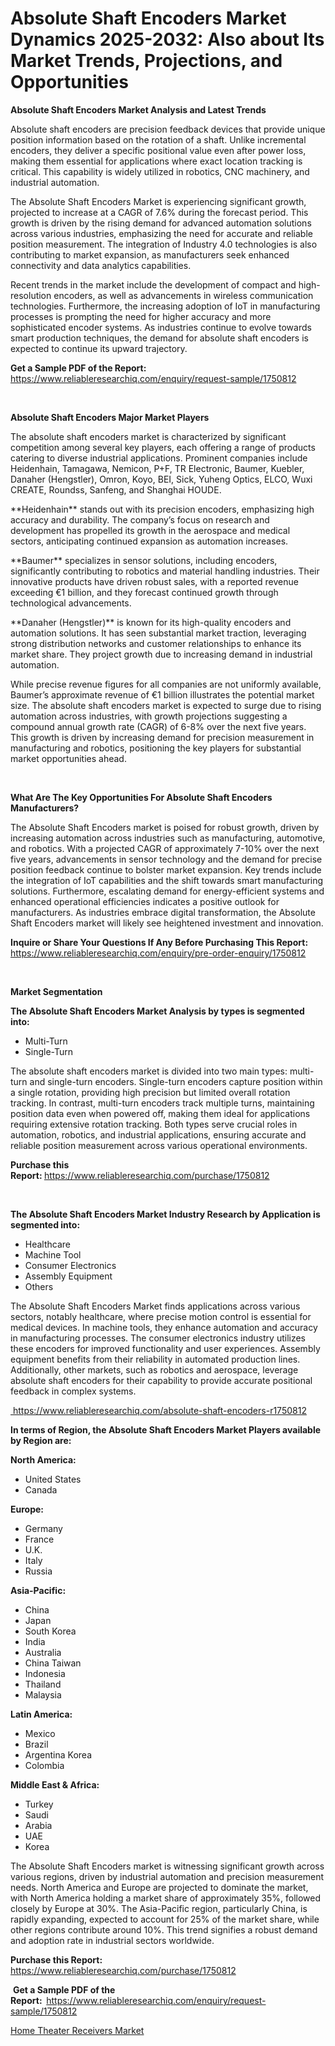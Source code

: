 <p><h1>Absolute Shaft Encoders Market Dynamics 2025-2032: Also about Its Market Trends, Projections, and Opportunities</h1></p><p><strong>Absolute Shaft Encoders Market Analysis and Latest Trends</strong></p>
<p><p>Absolute shaft encoders are precision feedback devices that provide unique position information based on the rotation of a shaft. Unlike incremental encoders, they deliver a specific positional value even after power loss, making them essential for applications where exact location tracking is critical. This capability is widely utilized in robotics, CNC machinery, and industrial automation.</p><p>The Absolute Shaft Encoders Market is experiencing significant growth, projected to increase at a CAGR of 7.6% during the forecast period. This growth is driven by the rising demand for advanced automation solutions across various industries, emphasizing the need for accurate and reliable position measurement. The integration of Industry 4.0 technologies is also contributing to market expansion, as manufacturers seek enhanced connectivity and data analytics capabilities.</p><p>Recent trends in the market include the development of compact and high-resolution encoders, as well as advancements in wireless communication technologies. Furthermore, the increasing adoption of IoT in manufacturing processes is prompting the need for higher accuracy and more sophisticated encoder systems. As industries continue to evolve towards smart production techniques, the demand for absolute shaft encoders is expected to continue its upward trajectory.</p></p>
<p><strong>Get a Sample PDF of the Report:&nbsp;</strong> <a href="https://www.reliableresearchiq.com/enquiry/request-sample/1750812?utm_campaign=2883&utm_medium=2&utm_source=Github&utm_content=ia&utm_term=06042025&utm_id=absolute-shaft-encoders">https://www.reliableresearchiq.com/enquiry/request-sample/1750812</a></p>
<p>&nbsp;</p>
<p><strong>Absolute Shaft Encoders Major Market Players</strong></p>
<p><p>The absolute shaft encoders market is characterized by significant competition among several key players, each offering a range of products catering to diverse industrial applications. Prominent companies include Heidenhain, Tamagawa, Nemicon, P+F, TR Electronic, Baumer, Kuebler, Danaher (Hengstler), Omron, Koyo, BEI, Sick, Yuheng Optics, ELCO, Wuxi CREATE, Roundss, Sanfeng, and Shanghai HOUDE.</p><p>**Heidenhain** stands out with its precision encoders, emphasizing high accuracy and durability. The company’s focus on research and development has propelled its growth in the aerospace and medical sectors, anticipating continued expansion as automation increases.</p><p>**Baumer** specializes in sensor solutions, including encoders, significantly contributing to robotics and material handling industries. Their innovative products have driven robust sales, with a reported revenue exceeding €1 billion, and they forecast continued growth through technological advancements.</p><p>**Danaher (Hengstler)** is known for its high-quality encoders and automation solutions. It has seen substantial market traction, leveraging strong distribution networks and customer relationships to enhance its market share. They project growth due to increasing demand in industrial automation.</p><p>While precise revenue figures for all companies are not uniformly available, Baumer’s approximate revenue of €1 billion illustrates the potential market size. The absolute shaft encoders market is expected to surge due to rising automation across industries, with growth projections suggesting a compound annual growth rate (CAGR) of 6-8% over the next five years. This growth is driven by increasing demand for precision measurement in manufacturing and robotics, positioning the key players for substantial market opportunities ahead.</p></p>
<p>&nbsp;</p>
<p><strong>What Are The Key Opportunities For Absolute Shaft Encoders Manufacturers?</strong></p>
<p><p>The Absolute Shaft Encoders market is poised for robust growth, driven by increasing automation across industries such as manufacturing, automotive, and robotics. With a projected CAGR of approximately 7-10% over the next five years, advancements in sensor technology and the demand for precise position feedback continue to bolster market expansion. Key trends include the integration of IoT capabilities and the shift towards smart manufacturing solutions. Furthermore, escalating demand for energy-efficient systems and enhanced operational efficiencies indicates a positive outlook for manufacturers. As industries embrace digital transformation, the Absolute Shaft Encoders market will likely see heightened investment and innovation.</p></p>
<p><strong>Inquire or Share Your Questions If Any Before Purchasing This Report:</strong> <a href="https://www.reliableresearchiq.com/enquiry/pre-order-enquiry/1750812?utm_campaign=2883&utm_medium=2&utm_source=Github&utm_content=ia&utm_term=06042025&utm_id=absolute-shaft-encoders">https://www.reliableresearchiq.com/enquiry/pre-order-enquiry/1750812</a></p>
<p>&nbsp;</p>
<p><strong>Market Segmentation</strong></p>
<p><strong>The Absolute Shaft Encoders Market Analysis by types is segmented into:</strong></p>
<p><ul><li>Multi-Turn</li><li>Single-Turn</li></ul></p>
<p><p>The absolute shaft encoders market is divided into two main types: multi-turn and single-turn encoders. Single-turn encoders capture position within a single rotation, providing high precision but limited overall rotation tracking. In contrast, multi-turn encoders track multiple turns, maintaining position data even when powered off, making them ideal for applications requiring extensive rotation tracking. Both types serve crucial roles in automation, robotics, and industrial applications, ensuring accurate and reliable position measurement across various operational environments.</p></p>
<p><strong>Purchase this Report:&nbsp;</strong><a href="https://www.reliableresearchiq.com/purchase/1750812?utm_campaign=2883&utm_medium=2&utm_source=Github&utm_content=ia&utm_term=06042025&utm_id=absolute-shaft-encoders">https://www.reliableresearchiq.com/purchase/1750812</a></p>
<p>&nbsp;</p>
<p><strong>The Absolute Shaft Encoders Market Industry Research by Application is segmented into:</strong></p>
<p><ul><li>Healthcare</li><li>Machine Tool</li><li>Consumer Electronics</li><li>Assembly Equipment</li><li>Others</li></ul></p>
<p><p>The Absolute Shaft Encoders Market finds applications across various sectors, notably healthcare, where precise motion control is essential for medical devices. In machine tools, they enhance automation and accuracy in manufacturing processes. The consumer electronics industry utilizes these encoders for improved functionality and user experiences. Assembly equipment benefits from their reliability in automated production lines. Additionally, other markets, such as robotics and aerospace, leverage absolute shaft encoders for their capability to provide accurate positional feedback in complex systems.</p></p>
<p><a href="https://www.reliableresearchiq.com/absolute-shaft-encoders-r1750812?utm_campaign=2883&utm_medium=2&utm_source=Github&utm_content=ia&utm_term=06042025&utm_id=absolute-shaft-encoders">&nbsp;https://www.reliableresearchiq.com/absolute-shaft-encoders-r1750812</a></p>
<p><strong>In terms of Region, the Absolute Shaft Encoders Market Players available by Region are:</strong></p>
<p>
    <p> <strong> North America: </strong>
        <ul>
            <li>United States</li>
            <li>Canada</li>
        </ul>
        </p> 
    <p> <strong> Europe: </strong>
        <ul>
            <li>Germany</li>
            <li>France</li>
            <li>U.K.</li>
            <li>Italy</li>
            <li>Russia</li>
        </ul>
        </p> 
    <p> <strong> Asia-Pacific: </strong>
        <ul>
            <li>China</li>
            <li>Japan</li>
            <li>South Korea</li>
            <li>India</li>
            <li>Australia</li>
            <li>China Taiwan</li>
            <li>Indonesia</li>
            <li>Thailand</li>
            <li>Malaysia</li>
        </ul>
        </p> 
    <p> <strong> Latin America: </strong>
        <ul>
            <li>Mexico</li>
            <li>Brazil</li>
            <li>Argentina Korea</li>
            <li>Colombia</li>
        </ul>
        </p> 
    <p> <strong> Middle East & Africa: </strong>
        <ul>
            <li>Turkey</li>
            <li>Saudi</li>
            <li>Arabia</li>
            <li>UAE</li>
            <li>Korea</li>
        </ul>
    </p>
    </p>
<p><p>The Absolute Shaft Encoders market is witnessing significant growth across various regions, driven by industrial automation and precision measurement needs. North America and Europe are projected to dominate the market, with North America holding a market share of approximately 35%, followed closely by Europe at 30%. The Asia-Pacific region, particularly China, is rapidly expanding, expected to account for 25% of the market share, while other regions contribute around 10%. This trend signifies a robust demand and adoption rate in industrial sectors worldwide.</p></p>
<p><strong>Purchase this Report: </strong><a href="https://www.reliableresearchiq.com/purchase/1750812?utm_campaign=2883&utm_medium=2&utm_source=Github&utm_content=ia&utm_term=06042025&utm_id=absolute-shaft-encoders">https://www.reliableresearchiq.com/purchase/1750812</a></p>
<p>&nbsp;<strong>Get a Sample PDF of the Report:&nbsp;&nbsp;</strong><a href="https://www.reliableresearchiq.com/enquiry/request-sample/1750812?utm_campaign=2883&utm_medium=2&utm_source=Github&utm_content=ia&utm_term=06042025&utm_id=absolute-shaft-encoders">https://www.reliableresearchiq.com/enquiry/request-sample/1750812</a></p>
<p><strong></strong></p>
<p><p><a href="https://github.com/ezahdyre/Market-Research-Report-List-1/blob/main/home-theater-receivers-market.md?utm_campaign=2883&utm_medium=2&utm_source=Github&utm_content=ia&utm_term=06042025&utm_id=absolute-shaft-encoders">Home Theater Receivers Market</a></p></p>